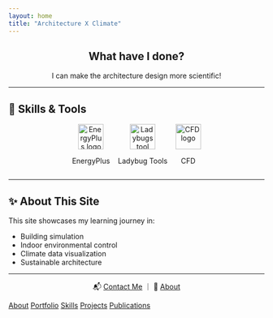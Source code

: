 ```yaml
---
layout: home
title: "Architecture X Climate"
---
```


<section style="text-align:center;">
  <h2>What have I done?</h2>
  <p>I can make the architecture design more scientific!</p>
</section>

---

## 🧰 Skills & Tools

<div style="display:flex; flex-wrap:wrap; justify-content:center; gap:1rem;">
  <div style="text-align:center;">
    <img src="{{ '/assets/images/energyplus.png' | relative_url }}" alt="EnergyPlus logo" style="height:50px;" />
    <p>EnergyPlus</p>
  </div>
  <div style="text-align:center;">
    <img src="{{ '/assets/images/ladybug.png' | relative_url }}" alt="Ladybugs tool logo" style="height:50px;" />
    <p>Ladybug Tools</p>
  </div>
  <div style="text-align:center;">
    <img src="{{ '/assets/images/cfd.png' | relative_url }}" alt="CFD logo" style="height:50px;" />
    <p>CFD</p>
  </div>
</div>

---

## ✨ About This Site

This site showcases my learning journey in:
- Building simulation
- Indoor environmental control
- Climate data visualization
- Sustainable architecture

---

<p style="text-align:center;">
  📬 <a href="{{ '/contact/' | relative_url }}">Contact Me</a> ｜ 💼 <a href="{{ '/about/' | relative_url }}">About</a>
</p>

<div class="floating-nav">
  <a href="{{ '/about/' | relative_url }}">About</a>
  <a href="{{ '/portfolio/' | relative_url }}">Portfolio</a>
  <a href="{{ '/skills/' | relative_url }}">Skills</a>
  <a href="{{ '/projects/' | relative_url }}">Projects</a>
  <a href="{{ '/publications/' | relative_url }}">Publications</a>
</div>
